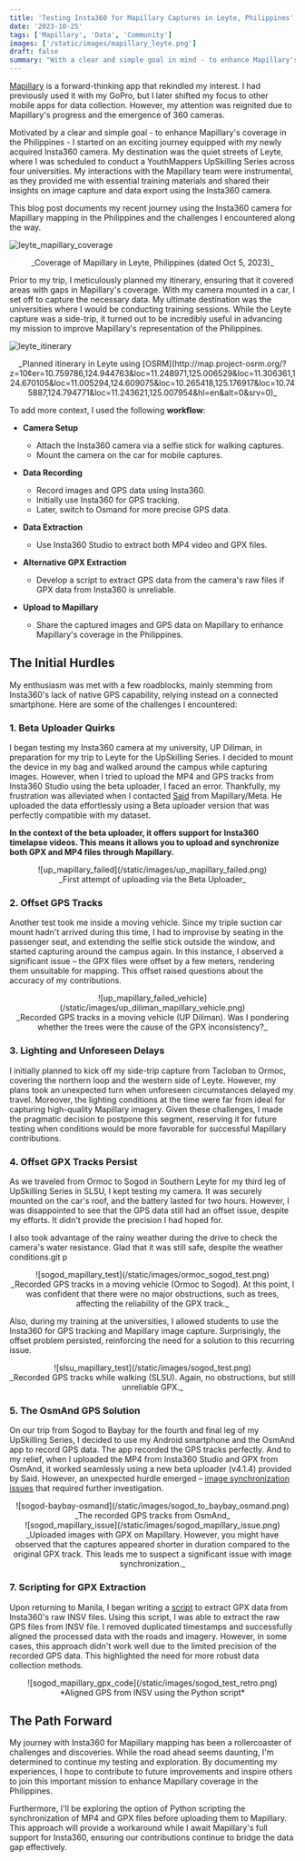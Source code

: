 ```yaml
---
title: 'Testing Insta360 for Mapillary Captures in Leyte, Philippines'
date: '2023-10-25'
tags: ['Mapillary', 'Data', 'Community']
images: ['/static/images/mapillary_leyte.png']
draft: false
summary: "With a clear and simple goal in mind - to enhance Mapillary's coverage in the Philippines - I started on an exciting journey equipped with my newly acquired Insta360 camera. My destination was the quiet streets of Leyte, where I was scheduled to conduct a YouthMappers UpSkilling Series across four universities. Check out my Mapillary story in Leyte."
---
```


[Mapillary](https://www.mapillary.com/) is a forward-thinking app that rekindled my interest. I had previously used it with my GoPro, but I later shifted my focus to other mobile apps for data collection. However, my attention was reignited due to Mapillary's progress and the emergence of 360 cameras.

Motivated by a clear and simple goal - to enhance Mapillary's coverage in the Philippines - I started on an exciting journey equipped with my newly acquired Insta360 camera. My destination was the quiet streets of Leyte, where I was scheduled to conduct a YouthMappers UpSkilling Series across four universities. My interactions with the Mapillary team were instrumental, as they provided me with essential training materials and shared their insights on image capture and data export using the Insta360 camera.

This blog post documents my recent journey using the Insta360 camera for Mapillary mapping in the Philippines and the challenges I encountered along the way.

![leyte_mapillary_coverage](/static/images/mapillary_leyte.png)

<center>_Coverage of Mapillary in Leyte, Philippines (dated Oct 5, 2023)_</center>

Prior to my trip, I meticulously planned my itinerary, ensuring that it covered areas with gaps in Mapillary's coverage. With my camera mounted in a car, I set off to capture the necessary data. My ultimate destination was the universities where I would be conducting training sessions. While the Leyte capture was a side-trip, it turned out to be incredibly useful in advancing my mission to improve Mapillary's representation of the Philippines.

![leyte_itinerary](/static/images/leyte_route.png)

<center>_Planned itinerary in Leyte using [OSRM](http://map.project-osrm.org/?z=10&center=10.759786,124.944763&loc=11.248971,125.006529&loc=11.306361,124.670105&loc=11.005294,124.609075&loc=10.265418,125.176917&loc=10.745887,124.794771&loc=11.243621,125.007954&hl=en&alt=0&srv=0)_</center>

To add more context, I used the following **workflow**:

- **Camera Setup**

  - Attach the Insta360 camera via a selfie stick for walking captures.
  - Mount the camera on the car for mobile captures.

- **Data Recording**

  - Record images and GPS data using Insta360.
  - Initially use Insta360 for GPS tracking.
  - Later, switch to Osmand for more precise GPS data.

- **Data Extraction**

  - Use Insta360 Studio to extract both MP4 video and GPX files.

- **Alternative GPX Extraction**

  - Develop a script to extract GPS data from the camera's raw files if GPX data from Insta360 is unreliable.

- **Upload to Mapillary**
  - Share the captured images and GPS data on Mapillary to enhance Mapillary's coverage in the Philippines.

## The Initial Hurdles

My enthusiasm was met with a few roadblocks, mainly stemming from Insta360's lack of native GPS capability, relying instead on a connected smartphone. Here are some of the challenges I encountered:

### 1. Beta Uploader Quirks

I began testing my Insta360 camera at my university, UP Diliman, in preparation for my trip to Leyte for the UpSkilling Series. I decided to mount the device in my bag and walked around the campus while capturing images. However, when I tried to upload the MP4 and GPS tracks from Insta360 Studio using the beta uploader, I faced an error. Thankfully, my frustration was alleviated when I contacted [Said](https://twitter.com/asturksever) from Mapillary/Meta. He uploaded the data effortlessly using a Beta uploader version that was perfectly compatible with my dataset.

**In the context of the beta uploader, it offers support for Insta360 timelapse videos. This means it allows you to upload and synchronize both GPX and MP4 files through Mapillary.**

<center>![up_mapillary_failed](/static/images/up_mapillary_failed.png)</center>

<center>_First attempt of uploading via the Beta Uploader_</center>

### 2. Offset GPS Tracks

Another test took me inside a moving vehicle. Since my triple suction car mount hadn't arrived during this time, I had to improvise by seating in the passenger seat, and extending the selfie stick outside the window, and started capturing around the campus again. In this instance, I observed a significant issue – the GPX files were offset by a few meters, rendering them unsuitable for mapping. This offset raised questions about the accuracy of my contributions.

<center>![up_mapillary_failed_vehicle](/static/images/up_diliman_mapillary_vehicle.png)</center>

<center>_Recorded GPS tracks in a moving vehicle (UP Diliman). Was I pondering whether the trees were the cause of the GPX inconsistency?_</center>

### 3. Lighting and Unforeseen Delays

I initially planned to kick off my side-trip capture from Tacloban to Ormoc, covering the northern loop and the western side of Leyte. However, my plans took an unexpected turn when unforeseen circumstances delayed my travel. Moreover, the lighting conditions at the time were far from ideal for capturing high-quality Mapillary imagery. Given these challenges, I made the pragmatic decision to postpone this segment, reserving it for future testing when conditions would be more favorable for successful Mapillary contributions.

### 4. Offset GPX Tracks Persist

As we traveled from Ormoc to Sogod in Southern Leyte for my third leg of UpSkilling Series in SLSU, I kept testing my camera. It was securely mounted on the car's roof, and the battery lasted for two hours. However, I was disappointed to see that the GPS data still had an offset issue, despite my efforts. It didn't provide the precision I had hoped for.

I also took advantage of the rainy weather during the drive to check the camera's water resistance. Glad that it was still safe, despite the weather conditions.git p

<center>![sogod_mapillary_test](/static/images/ormoc_sogod_test.png)</center>

<center>_Recorded GPS tracks in a moving vehicle (Ormoc to Sogod). At this point, I was confident that there were no major obstructions, such as trees, affecting the reliability of the GPX track._</center>

Also, during my training at the universities, I allowed students to use the Insta360 for GPS tracking and Mapillary image capture. Surprisingly, the offset problem persisted, reinforcing the need for a solution to this recurring issue.

<center>![slsu_mapillary_test](/static/images/sogod_test.png)</center>

<center>_Recorded GPS tracks while walking (SLSU). Again, no obstructions, but still unreliable GPX._</center>

### 5. The OsmAnd GPS Solution

On our trip from Sogod to Baybay for the fourth and final leg of my UpSkilling Series, I decided to use my Android smartphone and the OsmAnd app to record GPS data. The app recorded the GPS tracks perfectly. And to my relief, when I uploaded the MP4 from Insta360 Studio and GPX from OsmAnd, it worked seamlessly using a new beta uploader (v4.1.4) provided by Said. However, an unexpected hurdle emerged – [image synchronization issues](https://www.mapillary.com/app/user/feyeandal?lat=10.397690691649231&lng=124.98637014183669&z=14.329109363297835&pKey=1527237244684235) that required further investigation.

<center>![sogod-baybay-osmand](/static/images/sogod_to_baybay_osmand.png)</center>

<center>_The recorded GPS tracks from OsmAnd_</center>

<center>![sogod_mapillary_issue](/static/images/sogod_mapillary_issue.png)</center>

<center>_Uploaded images with GPX on Mapillary. However, you might have observed that the captures appeared shorter in duration compared to the original GPX track. This leads me to suspect a significant issue with image synchronization._</center>

### 7. Scripting for GPX Extraction

Upon returning to Manila, I began writing a [script](https://github.com/feyeandal/mapillary_insta360/blob/main/convert_insta.py) to extract GPX data from Insta360's raw INSV files. Using this script, I was able to extract the raw GPS files from INSV file. I removed duplicated timestamps and successfully aligned the processed data with the roads and imagery. However, in some cases, this approach didn't work well due to the limited precision of the recorded GPS data. This highlighted the need for more robust data collection methods.

<center>![sogod_mapillary_gpx_code](/static/images/sogod_test_retro.png)</center>

<center>*Aligned GPS from INSV using the Python script*</center>

## The Path Forward

My journey with Insta360 for Mapillary mapping has been a rollercoaster of challenges and discoveries. While the road ahead seems daunting, I'm determined to continue my testing and exploration. By documenting my experiences, I hope to contribute to future improvements and inspire others to join this important mission to enhance Mapillary coverage in the Philippines.

Furthermore, I'll be exploring the option of Python scripting the synchronization of MP4 and GPX files before uploading them to Mapillary. This approach will provide a workaround while I await Mapillary's full support for Insta360, ensuring our contributions continue to bridge the data gap effectively.
